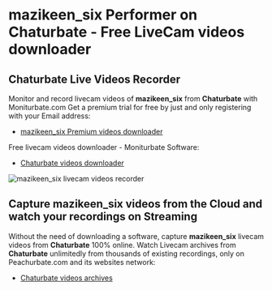 # mazikeen_six Performer on Chaturbate - Free LiveCam videos downloader

## Chaturbate Live Videos Recorder

Monitor and record livecam videos of **mazikeen_six** from **Chaturbate** with Moniturbate.com
Get a premium trial for free by just and only registering with your Email address:
* [mazikeen_six Premium videos downloader](https://moniturbate.com/request-demo-licence-key.html)

Free livecam videos downloader - Moniturbate Software:
* [Chaturbate videos downloader](https://moniturbate.com/moniturbate-download-software.html)

![mazikeen_six livecam videos recorder](https://peachurnet.com/templates/moniturbate-software.png)


## Capture mazikeen_six videos from the Cloud and watch your recordings on Streaming

Without the need of downloading a software, capture **mazikeen_six** livecam videos from **Chaturbate** 100% online.
Watch Livecam archives from **Chaturbate** unlimitedly from thousands of existing recordings, only on Peachurbate.com and its websites network:
* [Chaturbate videos archives](https://peachurnet.com/)